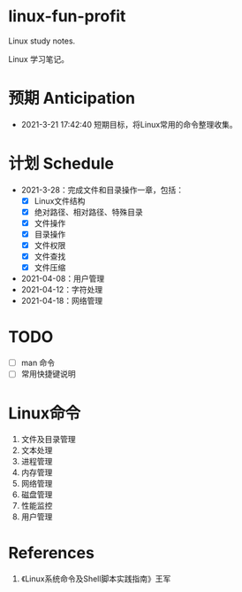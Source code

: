 # linux-fun-profit
Linux study notes. 

Linux 学习笔记。

# 预期 Anticipation
- 2021-3-21 17:42:40 短期目标，将Linux常用的命令整理收集。

# 计划 Schedule

- 2021-3-28：完成文件和目录操作一章，包括：
  - [x] Linux文件结构
  - [x] 绝对路径、相对路径、特殊目录
  - [x] 文件操作
  - [x] 目录操作
  - [x] 文件权限
  - [x] 文件查找
  - [x] 文件压缩
- 2021-04-08：用户管理
- 2021-04-12：字符处理
- 2021-04-18：网络管理

# TODO

- [ ] man 命令
- [ ] 常用快捷键说明

# Linux命令

1. 文件及目录管理
2. 文本处理
3. 进程管理
4. 内存管理
5. 网络管理
5. 磁盘管理
1. 性能监控
1. 用户管理

# References

1. 《Linux系统命令及Shell脚本实践指南》王军